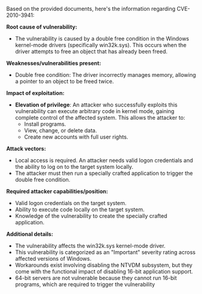 Based on the provided documents, here's the information regarding CVE-2010-3941:

**Root cause of vulnerability:**
- The vulnerability is caused by a double free condition in the Windows kernel-mode drivers (specifically win32k.sys). This occurs when the driver attempts to free an object that has already been freed.

**Weaknesses/vulnerabilities present:**
- Double free condition: The driver incorrectly manages memory, allowing a pointer to an object to be freed twice.

**Impact of exploitation:**
- **Elevation of privilege**: An attacker who successfully exploits this vulnerability can execute arbitrary code in kernel mode, gaining complete control of the affected system. This allows the attacker to:
    - Install programs.
    - View, change, or delete data.
    - Create new accounts with full user rights.

**Attack vectors:**
- Local access is required. An attacker needs valid logon credentials and the ability to log on to the target system locally.
- The attacker must then run a specially crafted application to trigger the double free condition.

**Required attacker capabilities/position:**
- Valid logon credentials on the target system.
- Ability to execute code locally on the target system.
- Knowledge of the vulnerability to create the specially crafted application.

**Additional details:**
- The vulnerability affects the win32k.sys kernel-mode driver.
- This vulnerability is categorized as an "Important" severity rating across affected versions of Windows.
- Workarounds exist involving disabling the NTVDM subsystem, but they come with the functional impact of disabling 16-bit application support.
- 64-bit servers are not vulnerable because they cannot run 16-bit programs, which are required to trigger the vulnerability